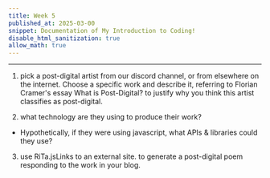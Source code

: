```yaml
---
title: Week 5
published_at: 2025-03-00
snippet: Documentation of My Introduction to Coding!
disable_html_sanitization: true
allow_math: true
---
```


<script src="./p5.js"></script>

<canvas id="assignment1"></canvas>

<script>
    const cnv = document.getElementById ("assignment1")
    const w = cnv.parentNode.scrollWidth
    const h = w * 9 / 16

    function setup () {
        createCanvas (w, h, P2D, cnv)
    }

    function draw () {
        background (`turquoise`)
        console.log (frameCount)
    }
</script>

---

1. pick a post-digital artist from our discord channel, or from elsewhere on the internet.  Choose a specific work and describe it, referring to Florian Cramer's essay What is Post-Digital? to justify why you think this artist classifies as post-digital.

2. what technology are they using to produce their work? 
- Hypothetically, if they were using javascript, what APIs & libraries could they use?


3. use RiTa.jsLinks to an external site. to generate a post-digital poem responding to the work in your blog.
